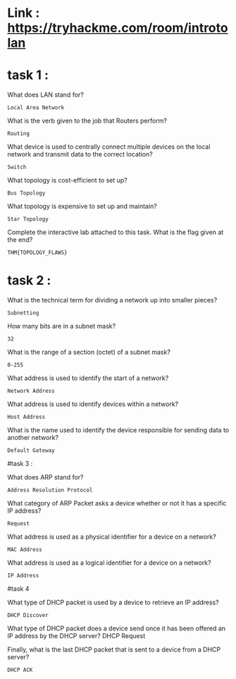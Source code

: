 # Link : https://tryhackme.com/room/introtolan

# task 1 :
What does LAN stand for?

	Local Area Network

What is the verb given to the job that Routers perform?

	Routing

What device is used to centrally connect multiple devices on the local network and transmit data to the correct location?

	Switch

What topology is cost-efficient to set up?

	Bus Topology

What topology is expensive to set up and maintain?

	Star Topology
	
Complete the interactive lab attached to this task. What is the flag given at the end?

	THM{TOPOLOGY_FLAWS}

# task 2 :

What is the technical term for dividing a network up into smaller pieces?

	Subnetting

How many bits are in a subnet mask?

	32

What is the range of a section (octet) of a subnet mask?

	0-255

What address is used to identify the start of a network?

	Network Address

What address is used to identify devices within a network?

	Host Address

What is the name used to identify the device responsible for sending data to another network?

	Default Gateway

#task 3 : 


What does ARP stand for?

	Address Resolution Protocol

What category of ARP Packet asks a device whether or not it has a specific IP address?

	Request

What address is used as a physical identifier for a device on a network?

	MAC Address

What address is used as a logical identifier for a device on a network?

	IP Address

#task 4 

What type of DHCP packet is used by a device to retrieve an IP address?

	DHCP Discover

What type of DHCP packet does a device send once it has been offered an IP address by the DHCP server?
	DHCP Request

Finally, what is the last DHCP packet that is sent to a device from a DHCP server?

	DHCP ACK
